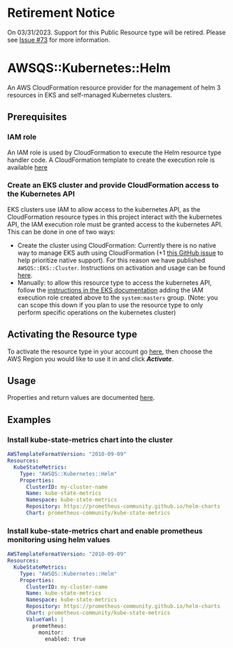 # Retirement Notice
On 03/31/2023. Support for this Public Resource type will be retired. Please see [Issue #73](https://github.com/aws-quickstart/quickstart-helm-resource-provider/issues/73) for more information.

# AWSQS::Kubernetes::Helm

An AWS CloudFormation resource provider for the management of helm 3 resources in EKS and self-managed Kubernetes clusters.

## Prerequisites

### IAM role
An IAM role is used by CloudFormation to execute the Helm resource type handler code.
A CloudFormation template to create the execution role is available
[here](https://github.com/aws-quickstart/quickstart-helm-resource-provider/blob/main/execution-role.template.yaml)

### Create an EKS cluster and provide CloudFormation access to the Kubernetes API
EKS clusters use IAM to allow access to the kubernetes API, as the CloudFormation resource types in this project
interact with the kubernetes API, the IAM execution role must be granted access to the kubernetes API. This can be done
in one of two ways:
* Create the cluster using CloudFormation: Currently there is no native way to manage EKS auth using CloudFormation
  (+1 [this GitHub issue](https://github.com/aws/containers-roadmap/issues/554) to help prioritize native support).
  For this reason we have published `AWSQS::EKS::Cluster`. Instructions on activation and usage can be found
  [here](https://github.com/aws-quickstart/quickstart-amazon-eks-cluster-resource-provider/blob/main/README.md).
* Manually: to allow this resource type to access the kubernetes API, follow the
  [instructions in the EKS documentation](https://docs.aws.amazon.com/eks/latest/userguide/add-user-role.html) adding
  the IAM execution role created above to the `system:masters` group. (Note: you can scope this down if you plan to use
  the resource type to only perform specific operations on the kubernetes cluster)

## Activating the Resource type
To activate the resource type in your account go [here](https://console.aws.amazon.com/cloudformation/home?region=us-east-1#/registry/public-extensions/details/schema?arn=arn:aws:cloudformation:us-east-1::type/resource/408988dff9e863704bcc72e7e13f8d645cee8311/AWSQS-Kubernetes-Helm), then choose the AWS Region you would like to use it in and click ***Activate***.


## Usage
Properties and return values are documented [here](./docs/README.md).

## Examples

### Install kube-state-metrics chart into the cluster
```yaml
AWSTemplateFormatVersion: "2010-09-09"
Resources:
  KubeStateMetrics:
    Type: "AWSQS::Kubernetes::Helm"
    Properties:
      ClusterID: my-cluster-name
      Name: kube-state-metrics
      Namespace: kube-state-metrics
      Repository: https://prometheus-community.github.io/helm-charts
      Chart: prometheus-community/kube-state-metrics
```

### Install kube-state-metrics chart and enable prometheus monitoring using helm values
```yaml
AWSTemplateFormatVersion: "2010-09-09"
Resources:
  KubeStateMetrics:
    Type: "AWSQS::Kubernetes::Helm"
    Properties:
      ClusterID: my-cluster-name
      Name: kube-state-metrics
      Namespace: kube-state-metrics
      Repository: https://prometheus-community.github.io/helm-charts
      Chart: prometheus-community/kube-state-metrics
      ValueYaml: |
        prometheus:
          monitor:
            enabled: true
```
